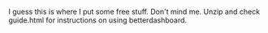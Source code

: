 I guess this is where I put some free stuff. Don't mind me.
Unzip and check guide.html for instructions on using betterdashboard.
